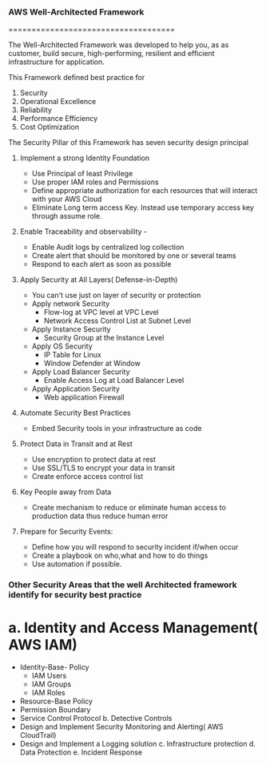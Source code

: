 ### AWS Well-Architected Framework
====================================

The Well-Architected Framework was developed to help you, as as customer, build secure, high-performing, resilient and efficient infrastructure for application.

This Framework defined best practice for 
1. Security
2. Operational Excellence
3. Reliability
4. Performance Efficiency
5. Cost Optimization

The Security Pillar  of this Framework has seven security design principal

1. Implement a strong Identity Foundation
    - Use Principal of least Privilege
    - Use proper IAM roles and Permissions  
    - Define appropriate authorization for each resources that will interact with your AWS Cloud
    - Eliminate Long term access Key. Instead use temporary access key through assume role.

2. Enable Traceability and observability - 
    - Enable Audit logs by centralized log collection
    - Create alert that should be monitored by one or several teams
    - Respond to each alert as soon as possible

3. Apply Security at All Layers( Defense-in-Depth)
    - You can't use just on layer of security or protection
    - Apply network Security
        - Flow-log  at VPC level at VPC Level
        - Network Access Control List at Subnet Level
    - Apply Instance Security 
        - Security Group at the Instance Level
    - Apply OS Security
        - IP Table for Linux
        - Window Defender at Window 
    - Apply Load Balancer Security
        - Enable Access Log at Load Balancer Level
    - Apply Application Security
        - Web application Firewall
4. Automate Security Best Practices
    - Embed Security tools in your infrastructure as code 

5. Protect Data in Transit and at Rest
    - Use encryption to protect data at rest
    - Use SSL/TLS  to encrypt your data in transit
    - Create enforce access control list

6. Key People away from Data
    - Create mechanism to reduce or eliminate human access to production data thus reduce human error
    
7. Prepare for Security Events:
    - Define how you will respond to security incident if/when occur
    - Create a playbook on who,what and how to do things
    - Use automation if possible.


### Other Security Areas that the well Architected framework identify for security best practice

# a. Identity and Access Management( AWS IAM)
  - Identity-Base- Policy
    - IAM Users
    - IAM Groups
    - IAM Roles
  - Resource-Base Policy
  - Permission Boundary
  - Service Control Protocol
b. Detective Controls
  - Design and Implement Security Monitoring and Alerting( AWS CloudTrail)
  - Design and Implement a Logging solution
c. Infrastructure protection
d. Data Protection
e. Incident Response

